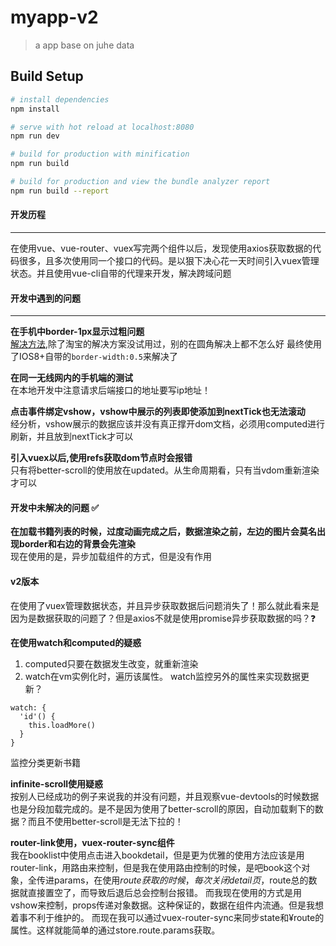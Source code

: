 # myapp-v2

> a app base on juhe data

## Build Setup

``` bash
# install dependencies
npm install

# serve with hot reload at localhost:8080
npm run dev

# build for production with minification
npm run build

# build for production and view the bundle analyzer report
npm run build --report
```
#### 开发历程
----
在使用vue、vue-router、vuex写完两个组件以后，发现使用axios获取数据的代码很多，且多次使用同一个接口的代码。是以狠下决心花一天时间引入vuex管理状态。并且使用vue-cli自带的代理来开发，解决跨域问题

#### 开发中遇到的问题
-----
**在手机中border-1px显示过粗问题**  
[解决方法](http://efe.baidu.com/blog/1px-on-retina/),除了淘宝的解决方案没试用过，别的在圆角解决上都不怎么好
最终使用了IOS8+自带的```border-width:0.5```来解决了

**在同一无线网内的手机端的测试**  
在本地开发中注意请求后端接口的地址要写ip地址！

**点击事件绑定vshow，vshow中展示的列表即使添加到nextTick也无法滚动**  
经分析，vshow展示的数据应该并没有真正撑开dom文档，必须用computed进行刷新，并且放到nextTick才可以

**引入vuex以后,使用refs获取dom节点时会报错**  
只有将better-scroll的使用放在updated。从生命周期看，只有当vdom重新渲染才可以

#### 开发中未解决的问题 ✅  
**在加载书籍列表的时候，过度动画完成之后，数据渲染之前，左边的图片会莫名出现border和右边的背景会先渲染**  
现在使用的是，异步加载组件的方式，但是没有作用

#### v2版本  
在使用了vuex管理数据状态，并且异步获取数据后问题消失了！那么就此看来是因为是数据获取的问题了？但是axios不就是使用promise异步获取数据的吗？❓

**在使用watch和computed的疑惑**  
1. computed只要在数据发生改变，就重新渲染
2. watch在vm实例化时，遍历该属性。
watch监控另外的属性来实现数据更新？  
```
watch: {
  'id'() {
    this.loadMore()
  }
}
```
监控分类更新书籍

**infinite-scroll使用疑惑**  
按别人已经成功的例子来说我的并没有问题，并且观察vue-devtools的时候数据也是分段加载完成的。是不是因为使用了better-scroll的原因，自动加载剩下的数据？而且不使用better-scroll是无法下拉的！

**router-link使用，vuex-router-sync组件**  
我在booklist中使用点击进入bookdetail，但是更为优雅的使用方法应该是用router-link，用路由来控制，但是我在使用路由控制的时候，是吧book这个对象，全传进params，在使用$route获取的时候，每次关闭detail页，$route总的数据就直接置空了，而导致后退后总会控制台报错。
而我现在使用的方式是用vshow来控制，props传递对象数据。这种保证的，数据在组件内流通。但是我想着事不利于维护的。
而现在我可以通过vuex-router-sync来同步state和¥route的属性。这样就能简单的通过store.route.params获取。






